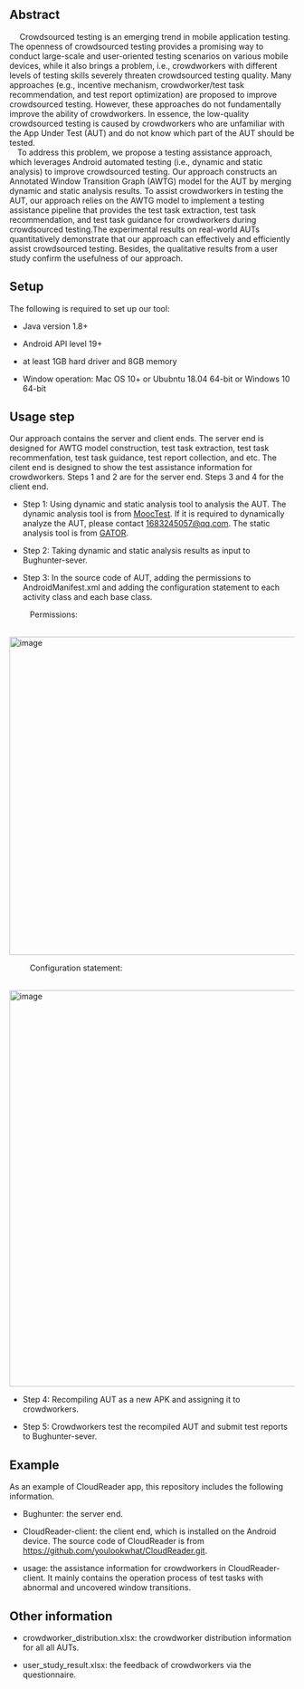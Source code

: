 ## Abstract

&emsp; Crowdsourced testing is an emerging trend in mobile application testing. The openness of crowdsourced testing provides a promising way to conduct large-scale and user-oriented testing scenarios on various mobile devices, while it also brings a problem, i.e., crowdworkers with different levels of testing skills severely threaten crowdsourced testing quality. Many approaches (e.g., incentive mechanism, crowdworker/test task recommendation, and test report optimization) are proposed to improve crowdsourced testing. However, these approaches do not fundamentally improve the ability of crowdworkers. In essence, the low-quality crowdsourced testing is caused by crowdworkers who are unfamiliar with the App Under Test (AUT) and do not know which part of the AUT should be tested. 
<br>
&emsp;To address this problem, we propose a testing assistance approach, which leverages Android automated testing (i.e., dynamic and static analysis) to improve crowdsourced testing. Our approach constructs an Annotated Window Transition Graph (AWTG) model for the AUT by merging dynamic and static analysis results. To assist crowdworkers in testing the AUT, our approach relies on the AWTG model to implement a testing assistance pipeline that provides the test task extraction, test task recommendation, and test task guidance for crowdworkers during crowdsourced testing.The experimental results on real-world AUTs quantitatively demonstrate that our approach can effectively and efficiently assist crowdsourced testing. Besides, the qualitative results from a user study confirm the usefulness of our approach.

## Setup
The following is required to set up our tool:
+ Java version 1.8+

+ Android API level 19+

+ at least 1GB hard driver and 8GB memory

+ Window operation: Mac OS 10+ or Ububntu 18.04 64-bit or Windows 10 64-bit

## Usage step
Our approach contains the server and client ends. The server end is designed for AWTG model construction, test task extraction, test task recommenfation,  test task guidance, test report collection, and etc. The cilent end is designed to show the test assistance information for crowdworkers. Steps 1 and 2 are for the server end. Steps 3 and 4 for the client end.

+ Step 1: Using dynamic and static analysis tool to analysis the AUT. The dynamic analysis tool is from [MoocTest](http://www.mooctest.net). If it is required to dynamically analyze the AUT, please contact 1683245057@qq.com. The static analysis tool is from [GATOR](http://web.cse.ohio-state.edu/presto/software/gator/). 

+ Step 2: Taking dynamic and static analysis results as input to Bughunter-sever.

+ Step 3: In the source code of AUT, adding the permissions to AndroidManifest.xml and adding the configuration statement to each activity class and each base class.

&emsp; &emsp; Permissions:

&emsp; &emsp; <img width="562" alt="image" src="https://user-images.githubusercontent.com/18481003/181909465-daad8017-3077-41a7-a253-9ce9c83b5d59.png">


&emsp; &emsp; Configuration statement:

&emsp; &emsp; <img width="700" alt="image" src="https://user-images.githubusercontent.com/18481003/181909712-874f0956-b6e3-4f3a-84ea-b645813ab582.png"> 


+ Step 4: Recompiling AUT as a new APK and assigning it to crowdworkers.

+ Step 5: Crowdworkers test the recompiled AUT and submit test reports to Bughunter-sever.


## Example
As an example of CloudReader app, this repository includes the following information.

+ Bughunter: the server end.

+ CloudReader-client: the client end, which is installed on the Android device. The source code of CloudReader is from https://github.com/youlookwhat/CloudReader.git.

+ usage: the assistance information for crowdworkers in CloudReader-client. It mainly contains the operation process of test tasks with abnormal and uncovered window transitions.

## Other information

+ crowdworker_distribution.xlsx: the crowdworker distribution information for all all AUTs.

+ user_study_result.xlsx: the feedback of crowdworkers via the questionnaire.
